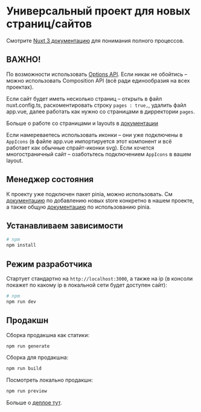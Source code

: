 # Универсальный проект для новых страниц/сайтов

Смотрите [Nuxt 3 документацию](https://nuxt.com/docs/getting-started/introduction) для понимания полного процессов.

## ВАЖНО!

По возможности использовать [Options API](https://v3.ru.vuejs.org/ru/api/options-api.html). Если никак не обойтись – можно использовать Composition API (всё ради единообразия на всех проектах).

Если сайт будет иметь несколько страниц – открыть в файл nuxt.config.ts, раскоментировать строку `pages : true,`, удалить файл app.vue, далее работать как нужно со страницами в дирректории `pages`.

Больше о работе со страницами и layouts в [документации](https://nuxt.com/docs/migration/pages-and-layouts#pages-and-layouts)

Если намереваетесь использовать иконки – они уже подключены в `AppIcons` (в файле app.vue импортируется этот компонент и всё работает как обычные спрайт-иконки svg). Если хочется многостраничный сайт – озаботьтесь подключением `AppIcons` в вашем layout.

## Менеджер состояния

К проекту уже подключен пакет pinia, можно использовать. См [документацию](https://nuxt.com/modules/pinia#create-a-store) по добавлению новых store конкретно в нашем проекте, а также общую [документацию](https://pinia.vuejs.org) по использованию pinia.

## Устанавливаем зависимости

```bash
# npm
npm install
```

## Режим разработчика

Стартует стандартно на `http://localhost:3000`, а также на ip (в консоли покажет по какому ip в локальной сети будет доступен сайт):

```bash
# npm
npm run dev
```

## Продакшн

Сборка продакшна как статики:

```bash
npm run generate
```

Сборка для продакшна:

```bash
npm run build
```

Посмотреть локально продакшн:

```bash
npm run preview
```

Больше о [деплое тут](https://nuxt.com/docs/getting-started/deployment).
